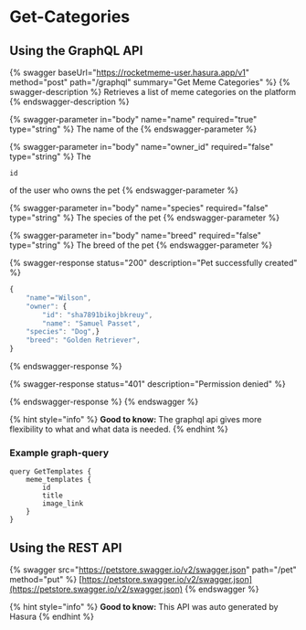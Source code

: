 # Get-Categories

## Using the GraphQL API

{% swagger baseUrl="https://rocketmeme-user.hasura.app/v1" method="post" path="/graphql" summary="Get Meme Categories" %}
{% swagger-description %}
Retrieves a list of meme categories on the platform
{% endswagger-description %}

{% swagger-parameter in="body" name="name" required="true" type="string" %}
The name of the 
{% endswagger-parameter %}

{% swagger-parameter in="body" name="owner_id" required="false" type="string" %}
The

`id`

of the user who owns the pet
{% endswagger-parameter %}

{% swagger-parameter in="body" name="species" required="false" type="string" %}
The species of the pet
{% endswagger-parameter %}

{% swagger-parameter in="body" name="breed" required="false" type="string" %}
The breed of the pet
{% endswagger-parameter %}

{% swagger-response status="200" description="Pet successfully created" %}
```javascript
{
    "name"="Wilson",
    "owner": {
        "id": "sha7891bikojbkreuy",
        "name": "Samuel Passet",
    "species": "Dog",}
    "breed": "Golden Retriever",
}
```
{% endswagger-response %}

{% swagger-response status="401" description="Permission denied" %}

{% endswagger-response %}
{% endswagger %}

{% hint style="info" %}
**Good to know:** The graphql api gives more flexibility to what and what data is needed.
{% endhint %}

### Example graph-query

```
query GetTemplates {
    meme_templates {
        id
        title
        image_link
    }
}
```

## Using the REST API

{% swagger src="https://petstore.swagger.io/v2/swagger.json" path="/pet" method="put" %}
[https://petstore.swagger.io/v2/swagger.json](https://petstore.swagger.io/v2/swagger.json)
{% endswagger %}

{% hint style="info" %}
**Good to know:** This API was auto generated by Hasura
{% endhint %}
